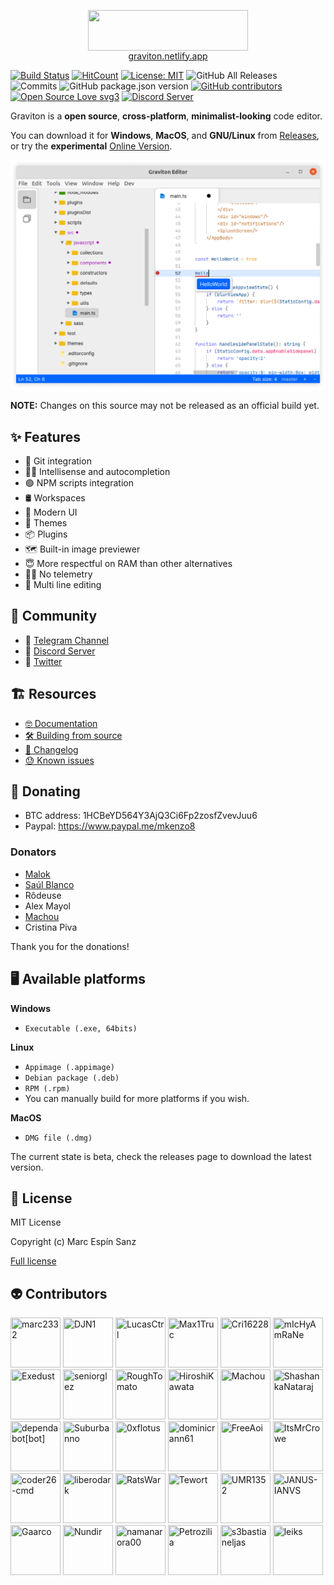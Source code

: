 <p align="center">
	<img align="center" src="https://graviton.netlify.app/assets/graviton-logo.png"  width="256" height="64.5"/>
	<br>
	<a href="https://graviton.netlify.app">graviton.netlify.app</a>
</p>

[![Build Status](https://img.shields.io/endpoint.svg?url=https%3A%2F%2Factions-badge.atrox.dev%2FGraviton-Code-Editor%2FGraviton-App%2Fbadge%3Fref%3Dmaster&style=flat)](https://actions-badge.atrox.dev/Graviton-Code-Editor/Graviton-App/goto?ref=master)
[![HitCount](http://hits.dwyl.io/https://github.com/marc2332/https://github.com/Graviton-Code-Editor/Graviton-App.svg)](http://hits.dwyl.io/https://github.com/marc2332/https://github.com/Graviton-Code-Editor/Graviton-App)
[![License: MIT](https://img.shields.io/badge/License-MIT-blue.svg)](https://github.com/Graviton-Code-Editor/Graviton-App/blob/master/LICENSE.md)
![GitHub All Releases](https://img.shields.io/github/downloads/Graviton-Code-Editor/Graviton-App/total.svg?style=plastic)
![Commits](https://img.shields.io/github/commit-activity/m/Graviton-Code-Editor/Graviton-App)
![GitHub package.json version](https://img.shields.io/github/package-json/v/Graviton-Code-Editor/Graviton-App.svg)
[![GitHub contributors](https://img.shields.io/github/contributors/Graviton-Code-Editor/Graviton-App.svg)](https://GitHub.com/Graviton-Code-Editor/Graviton-App/graphs/contributors/)
[![Open Source Love svg3](https://badges.frapsoft.com/os/v3/open-source.svg?v=103)](https://github.com/Graviton-Code-Editor/Graviton-App/)
[![Discord Server](https://discordapp.com/api/guilds/536130219057086514/widget.png)](https://discord.gg/gg6CTYA)

Graviton is a **open source**, **cross-platform**, **minimalist-looking** code editor.

You can download it for **Windows**, **MacOS**, and **GNU/Linux** from [Releases](https://github.com/Graviton-Code-Editor/Graviton-App/releases), or try the **experimental** [Online Version](https://graviton.netlify.app/browser).

![example screenshot](example.png)

**NOTE:**
Changes on this source may not be released as an official build yet.

## ✨ Features

- 🧬 Git integration
- ✍🏻 Intellisense and autocompletion
- 🟢 NPM scripts integration
- 🛢 Workspaces
- 💅 Modern UI
- 🎨 Themes
- 📦 Plugins
- 🗺 Built-in image previewer
- 😇 More respectful on RAM than other alternatives
- 💆‍♀️ No telemetry
- 📝 Multi line editing

## 📣 Community

- 📢 [Telegram Channel](https://t.me/gravitoneditor)
- 💬 [Discord Server](https://discord.gg/cChzuMp)
- 💭 [Twitter](https://twitter.com/gravitoneditor)

## 🏗 Resources

- [🤓 Documentation](https://github.com/Graviton-Code-Editor/Graviton-App/wiki)
- [🛠 Building from source](BUILDING.md)
- [📜 Changelog](CHANGELOG.md)
- [😓 Known issues](https://github.com/orgs/Graviton-Code-Editor/projects/1#column-4042477)

## 🎁 Donating

- BTC address: 1HCBeYD564Y3AjQ3Ci6Fp2zosfZvevJuu6
- Paypal: https://www.paypal.me/mkenzo8

### Donators

- [Malok](https://github.com/malokdev)
- [Saúl Blanco](https://github.com/Saul-BT)
- Rôdeuse
- Alex Mayol
- [Machou](http://GitHub.com/Machou)
- Cristina Piva

Thank you for the donations!

## 🖥 Available platforms

**Windows**

- `Executable (.exe, 64bits)`

**Linux**

- `Appimage (.appimage)`
- `Debian package (.deb)`
- `RPM (.rpm)`
- You can manually build for more platforms if you wish.

**MacOS**

- `DMG file (.dmg)`

The current state is beta, check the releases page to download the latest version.

## 🧾 License

MIT License

Copyright (c) Marc Espín Sanz

[Full license](LICENSE.md)

## 👽 Contributors

[//]: contributor-faces

<a href="https://github.com/marc2332"><img src="https://avatars3.githubusercontent.com/u/38158676?v=4" title="marc2332" width="80" height="80"></a>
<a href="https://github.com/DJN1"><img src="https://avatars2.githubusercontent.com/u/34351129?v=4" title="DJN1" width="80" height="80"></a>
<a href="https://github.com/LucasCtrl"><img src="https://avatars1.githubusercontent.com/u/19686996?v=4" title="LucasCtrl" width="80" height="80"></a>
<a href="https://github.com/Max1Truc"><img src="https://avatars1.githubusercontent.com/u/26603929?v=4" title="Max1Truc" width="80" height="80"></a>
<a href="https://github.com/Cri16228"><img src="https://avatars3.githubusercontent.com/u/11902233?v=4" title="Cri16228" width="80" height="80"></a>
<a href="https://github.com/mIcHyAmRaNe"><img src="https://avatars0.githubusercontent.com/u/17873513?v=4" title="mIcHyAmRaNe" width="80" height="80"></a>
<a href="https://github.com/Exedust"><img src="https://avatars1.githubusercontent.com/u/57815297?v=4" title="Exedust" width="80" height="80"></a>
<a href="https://github.com/seniorglez"><img src="https://avatars2.githubusercontent.com/u/44611837?v=4" title="seniorglez" width="80" height="80"></a>
<a href="https://github.com/RoughTomato"><img src="https://avatars2.githubusercontent.com/u/5015644?v=4" title="RoughTomato" width="80" height="80"></a>
<a href="https://github.com/HiroshiKawata"><img src="https://avatars2.githubusercontent.com/u/51838462?v=4" title="HiroshiKawata" width="80" height="80"></a>
<a href="https://github.com/Machou"><img src="https://avatars1.githubusercontent.com/u/1043650?v=4" title="Machou" width="80" height="80"></a>
<a href="https://github.com/ShashankaNataraj"><img src="https://avatars3.githubusercontent.com/u/650317?v=4" title="ShashankaNataraj" width="80" height="80"></a>
<a href="https://github.com/apps/dependabot"><img src="https://avatars0.githubusercontent.com/in/29110?v=4" title="dependabot[bot]" width="80" height="80"></a>
<a href="https://github.com/Suburbanno"><img src="https://avatars1.githubusercontent.com/u/13632826?v=4" title="Suburbanno" width="80" height="80"></a>
<a href="https://github.com/0xflotus"><img src="https://avatars3.githubusercontent.com/u/26602940?v=4" title="0xflotus" width="80" height="80"></a>
<a href="https://github.com/dominicrann61"><img src="https://avatars3.githubusercontent.com/u/47290014?v=4" title="dominicrann61" width="80" height="80"></a>
<a href="https://github.com/FreeAoi"><img src="https://avatars1.githubusercontent.com/u/45021001?v=4" title="FreeAoi" width="80" height="80"></a>
<a href="https://github.com/ItsMrCrowe"><img src="https://avatars3.githubusercontent.com/u/36272396?v=4" title="ItsMrCrowe" width="80" height="80"></a>
<a href="https://github.com/coder26-cmd"><img src="https://avatars1.githubusercontent.com/u/59140695?v=4" title="coder26-cmd" width="80" height="80"></a>
<a href="https://github.com/liberodark"><img src="https://avatars1.githubusercontent.com/u/4238928?v=4" title="liberodark" width="80" height="80"></a>
<a href="https://github.com/RatsWar"><img src="https://avatars1.githubusercontent.com/u/36457467?v=4" title="RatsWar" width="80" height="80"></a>
<a href="https://github.com/Tewort"><img src="https://avatars3.githubusercontent.com/u/32545979?v=4" title="Tewort" width="80" height="80"></a>
<a href="https://github.com/UMR1352"><img src="https://avatars3.githubusercontent.com/u/31142849?v=4" title="UMR1352" width="80" height="80"></a>
<a href="https://github.com/JANUS-IANVS"><img src="https://avatars3.githubusercontent.com/u/67259928?v=4" title="JANUS-IANVS" width="80" height="80"></a>
<a href="https://github.com/Gaarco"><img src="https://avatars0.githubusercontent.com/u/9869590?v=4" title="Gaarco" width="80" height="80"></a>
<a href="https://github.com/Nundir"><img src="https://avatars1.githubusercontent.com/u/1781547?v=4" title="Nundir" width="80" height="80"></a>
<a href="https://github.com/namanarora00"><img src="https://avatars0.githubusercontent.com/u/36225548?v=4" title="namanarora00" width="80" height="80"></a>
<a href="https://github.com/Petrozilia"><img src="https://avatars3.githubusercontent.com/u/39630177?v=4" title="Petrozilia" width="80" height="80"></a>
<a href="https://github.com/s3bastianeljas"><img src="https://avatars1.githubusercontent.com/u/42433902?v=4" title="s3bastianeljas" width="80" height="80"></a>
<a href="https://github.com/leiks"><img src="https://avatars1.githubusercontent.com/u/62721369?v=4" title="leiks" width="80" height="80"></a>

[//]: contributor-faces
